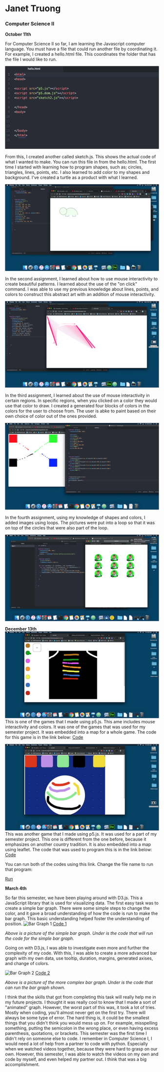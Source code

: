 # Janet Truong
### Computer Science II

**October 11th**

For Computer Science II so far, I am learning the Javascript computer language. 
You must have a file that could run another file by coordinating it. For example, I created a hello.html file. This coordinates the folder that has the file I would like to run. 

![hello_html](/hello_html.png)

From this, I created another called sketch.js. This shows the actual code of what I wanted to make. You can run this file in from the hello.html. The first time I started with learning how to program shapes, such as; circles, triangles, lines, points, etc. I also learned to add color to my shapes and background. I've created a turtle as a product with what I learned. 

![turtle](/turtle.png)

In the second assignment, I learned about how to use mouse interactivity to create beautiful patterns. I learned about the use of the "on click" command. I was able to use my previous knowledge about lines, points, and colors to construct this abstract art with an addition of mouse interactivity. 

![mouse_interactivity](/mouse_interactivity.png)

In the third assignment, I learned about the use of mouse interactivity in certain regions. In specific regions, when you clicked on a color they would use that color to draw. I created a generated four blocks of colors in the colors for the user to choose from. The user is abke to paint based on their own choice of color out of the ones provided. 

![colors](/colors.png)

In the fourth assignment, using my knowledge of shapes and colors, I added images using loops. The pictures were put into a loop so that it was on top of the circles that were also part of the loop. 

![loops](/loops.png)

**December 13th**
![incanclothing](/incanclothing.png)
This is one of the games that I made using p5.js. This ame includes mouse interactivity and colors. It was one of the games that was used for my semester project. It was embedded into a map for a whole game. The code for this game is in the link below:
[Code](https://github.com/truonjan000/myPortfolio/blob/master/IncanClothing.js)

![GiantLanternFestival](/GiantLanternFestival.png)
This was another game that I made using p5.js. It was used for a part of my semester project. This one is different from the one before, because it emphasizes on another country tradition. It is also embedded into a map using leaflet. The code that was used to program this is in the link below:
[Code](https://github.com/truonjan000/myPortfolio/blob/master/GiantLanternFestival.js)

You can run both of the codes using this link. Change the file name to run that program:

[Run](https://github.com/truonjan000/myPortfolio/blob/master/run.html)

**March 4th**

So far this semester, we have been playing around with D3.js. This a JavaScript library that is used for visualizing data. The first easy task was to create a simple bar graph. There were some simple steps to change the color, and it gave a broad understanding of how the code is run to make the bar graph. This basic understanding helped foster the understanding of position. 
![Bar Graph 1](/)
[Code 1]()

_Above is a picture of the simple bar graph. Under is the code that will run the code for the simple bar graph._

Going on with D3.js, I was able to investigate even more and further the complexity of my code. With this, I was able to create a more advanced bar graph with my own data, use tooltip, duration, margins, generated axises, and change of colors.

![Bar Graph 2](/)
[Code 2]()

_Above is a picture of the more complex bar graph. Under is the code that can run the bar graph shown._

I think that the skills that got from completing this task will really help me in my future projects. I thought it was really cool to know that I made a sort of "animated" graph. However, the worst part of this was, it took a lot of tries. Mostly when coding, you'll almost never get on the first try. There will always be some type of error. The hard thing is, it could be the smallest things that you didn't think you would mess up on. For example, misspelling something, putting the semicolon in the wrong place, or even having excess parenthesis, quotations, or brackets. This semester was the first time I didn't rely on someone else to code. I remember in Computer Science I, I would need a lot of help from a partner to code with python. Especially when we watched videos together, because they were hard to grasp on our own. However, this semester, I was able to watch the videos on my own and code by myself, and even helped my partner out. I think that was a big accomplishment. 



